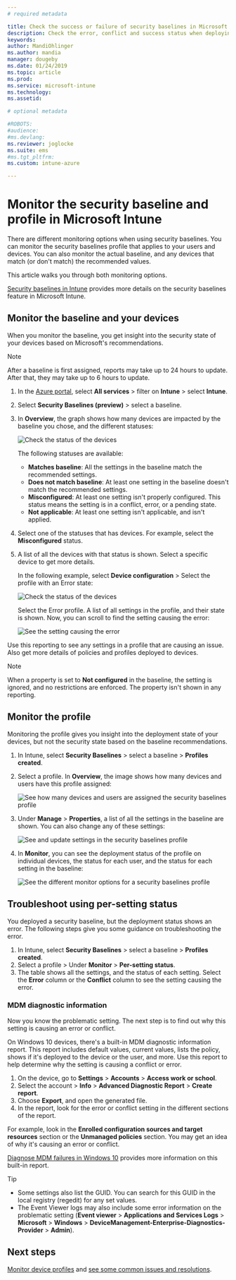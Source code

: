 ```yaml
---
# required metadata

title: Check the success or failure of security baselines in Microsoft Intune - Azure | Microsoft Docs
description: Check the error, conflict and success status when deploying security baselines to users and devices in Microsoft Intune MDM. See how to troubleshoot using client logs, and the report features in Intune.
keywords:
author: MandiOhlinger 
ms.author: mandia
manager: dougeby
ms.date: 01/24/2019
ms.topic: article
ms.prod:
ms.service: microsoft-intune
ms.technology:
ms.assetid: 

# optional metadata

#ROBOTS:
#audience:
#ms.devlang:
ms.reviewer: joglocke
ms.suite: ems
#ms.tgt_pltfrm:
ms.custom: intune-azure

---
```


# Monitor the security baseline and profile in Microsoft Intune

There are different monitoring options when using security baselines. You can monitor the security baselines profile that applies to your users and devices. You can also monitor the actual baseline, and any devices that match (or don't match) the recommended values.

This article walks you through both monitoring options.

[Security baselines in Intune](security-baselines.md) provides more details on the security baselines feature in Microsoft Intune.

## Monitor the baseline and your devices

When you monitor the baseline, you get insight into the security state of your devices based on Microsoft's recommendations.

> [!NOTE]
> After a baseline is first assigned, reports may take up to 24 hours to update. After that, they may take up to 6 hours to update.

1. In the [Azure portal](https://portal.azure.com/), select **All services** > filter on **Intune** > select **Intune**.
2. Select **Security Baselines (preview)** > select a baseline.
3. In **Overview**, the graph shows how many devices are impacted by the baseline you chose, and the different statuses:

    ![Check the status of the devices](./media/security-baselines-monitor/overview.png)

    The following statuses are available:

    - **Matches baseline**: All the settings in the baseline match the recommended settings.
    - **Does not match baseline**: At least one setting in the baseline doesn't match the recommended settings.
    - **Misconfigured**: At least one setting isn't properly configured. This status means the setting is in a conflict, error, or a pending state.
    - **Not applicable**: At least one setting isn't applicable, and isn't applied.

4. Select one of the statuses that has devices. For example, select the **Misconfigured** status.

5. A list of all the devices with that status is shown. Select a specific device to get more details. 

    In the following example, select **Device configuration** > Select the profile with an Error state:

    ![Check the status of the devices](./media/security-baselines-monitor/device-configuration-profile-list.png)

    Select the Error profile. A list of all settings in the profile, and their state is shown. Now, you can scroll to find the setting causing the error:

    ![See the setting causing the error](./media/security-baselines-monitor/profile-with-error-status.png)

Use this reporting to see any settings in a profile that are causing an issue. Also get more details of policies and profiles deployed to devices.

> [!NOTE]
> When a property is set to **Not configured** in the baseline, the setting is ignored, and no restrictions are enforced. The property isn't shown in any reporting.

## Monitor the profile

Monitoring the profile gives you insight into the deployment state of your devices, but not the security state based on the baseline recommendations.

1. In Intune, select **Security Baselines** > select a baseline > **Profiles created**.

2. Select a profile. In **Overview**, the image shows how many devices and users have this profile assigned:

    ![See how many devices and users are assigned the security baselines profile](./media/security-baselines-monitor/existing-profile-overview.png)

3. Under **Manage** > **Properties**, a list of all the settings in the baseline are shown. You can also change any of these settings:

    ![See and update settings in the security baselines profile](./media/security-baselines-monitor/manage-settings.png)

4. In **Monitor**, you can see the deployment status of the profile on individual devices, the status for each user, and the status for each setting in the baseline:

    ![See the different monitor options for a security baselines profile](./media/security-baselines-monitor/monitor-status-options.png)

## Troubleshoot using per-setting status

You deployed a security baseline, but the deployment status shows an error. The following steps give you some guidance on troubleshooting the error.

1. In Intune, select **Security Baselines** > select a baseline > **Profiles created**.
2. Select a profile > Under **Monitor** > **Per-setting status**.
3. The table shows all the settings, and the status of each setting. Select the **Error** column or the **Conflict** column to see the setting causing the error.

### MDM diagnostic information

Now you know the problematic setting. The next step is to find out why this setting is causing an error or conflict. 

On Windows 10 devices, there's a built-in MDM diagnostic information report. This report includes default values, current values, lists the policy, shows if it's deployed to the device or the user, and more. Use this report to help determine why the setting is causing a conflict or error.

1. On the device, go to **Settings** > **Accounts** > **Access work or school**.
2. Select the account > **Info** > **Advanced Diagnostic Report** > **Create report**.
3. Choose **Export**, and open the generated file.
4. In the report, look for the error or conflict setting in the different sections of the report.

  For example, look in the **Enrolled configuration sources and target resources** section or the **Unmanaged policies** section. You may get an idea of why it's causing an error or conflict.

[Diagnose MDM failures in Windows 10](https://docs.microsoft.com/windows/client-management/mdm/diagnose-mdm-failures-in-windows-10) provides more information on this built-in report.

> [!TIP]
> - Some settings also list the GUID. You can search for this GUID in the local registry (regedit) for any set values.
> - The Event Viewer logs may also include some error information on the problematic setting (**Event viewer** > **Applications and Services Logs** > **Microsoft** > **Windows** > **DeviceManagement-Enterprise-Diagnostics-Provider** > **Admin**).

## Next steps

[Monitor device profiles](device-profile-monitor.md) and [see some common issues and resolutions](device-profile-troubleshoot.md).
